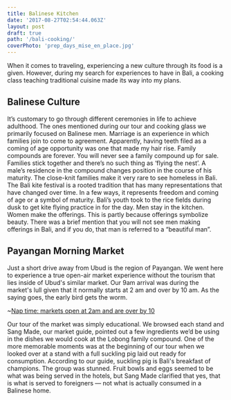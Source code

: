 ```yaml
---
title: Balinese Kitchen
date: '2017-08-27T02:54:44.063Z'
layout: post
draft: true
path: '/bali-cooking/'
coverPhoto: 'prep_days_mise_en_place.jpg'
---
```


When it comes to traveling, experiencing a new culture through its food is a given. However, during my search for experiences to have in Bali, a cooking class teaching traditional cuisine made its way into my plans.

## Balinese Culture
It’s customary to go through different ceremonies in life to achieve adulthood. The ones mentioned during our tour and cooking glass we primarily focused on Balinese men. Marriage is an experience in which families join to come to agreement.  Apparently, having teeth filed as a coming of age opportunity was one that made my hair rise.
Family compounds are forever. You will never see a family compound up for sale. Families stick together and there’s no such thing as ‘flying the nest’. A male’s residence in the compound changes position in the course of his maturity. The close-knit families make it very rare to see homeless in Bali.
The Bali kite festival is a rooted tradition that has many representations that have changed over time. In a few ways, it represents freedom and coming of age or a symbol of maturity. Bali’s youth took to the rice fields during dusk to get kite flying practice in for the day.
Men stay in the kitchen. Women make the offerings. This is partly because offerings symbolize beauty. There was a brief mention that you will not see men making offerings in Bali, and if you do, that man is referred to a “beautiful man”.

## Payangan Morning Market
Just a short drive away from Ubud is the region of Payangan. We went here to experience a true open-air market experience without the tourism that lies inside of Ubud's similar market. Our 9am arrival was during the market's lull given that it normally starts at 2 am and over by 10 am. As the saying goes, the early bird gets the worm.

~[Nap time: markets open at 2am and are over by 10](market_markets_open_at_2am_and_close_at_10am.jpg)

Our tour of the market was simply educational. We browsed each stand and Sang Made, our market guide, pointed out a few ingredients we’d be using in the dishes we would cook at the Lobong family compound.
One of the more memorable moments was at the beginning of our tour when we looked over at a stand with a full suckling pig laid out ready for consumption. According to our guide, suckling pig is Bali's breakfast of champions. The group was stunned. Fruit bowls and eggs seemed to be what was being served in the hotels, but Sang Made clarified that yes, that is what is served to foreigners — not what is actually consumed in a Balinese home.


